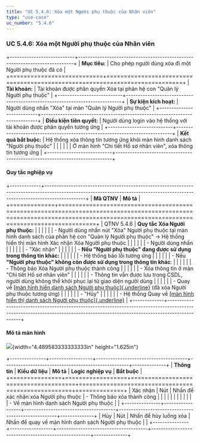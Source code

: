 ```yaml
---
title: "UC 5.4.6: Xóa một Người phụ thuộc của Nhân viên"
type: "use-case"
uc_number: "5.4.6"
---
```


### UC 5.4.6: Xóa một Người phụ thuộc của Nhân viên

+---------------------------+----------------------------------------------------------------------------+
| **Mục tiêu:**             | Cho phép người dùng xóa đi một Người phụ thuộc đã có                       |
+===========================+============================================================================+
| **Tài khoản:**            | Tài khoản được phân quyền Xóa tại phân hệ con "Quản lý Người phụ thuộc"    |
+---------------------------+----------------------------------------------------------------------------+
| **Sự kiện kích hoạt:**    | Người dùng nhấn "Xóa" tại màn "Quản lý Người phụ thuộc"                    |
+---------------------------+----------------------------------------------------------------------------+
| **Điều kiện tiên quyết:** | Người dùng login vào hệ thống với tài khoản được phân quyền tương ứng      |
+---------------------------+----------------------------------------------------------------------------+
| **Kết quả bắt buộc:**     | Hệ thống xóa thông tin tương ứng khỏi màn hình danh sách "Người phụ thuộc" |
|                           |                                                                            |
|                           | Ở màn hình "Chi tiết Hồ sơ nhân viên", xóa thông tin tương ứng             |
+---------------------------+----------------------------------------------------------------------------+

#### Quy tắc nghiệp vụ

+-------------+-----------------------------------------------------------------------------------------------------------------------------------------------------------------------------+
| **Mã QTNV** | **Mô tả**                                                                                                                                                                   |
+=============+=============================================================================================================================================================================+
| QTNV 5.4.6  | **Quy tắc Xóa Người phụ thuộc:**                                                                                                                                            |
|             |                                                                                                                                                                             |
|             | -   Người dùng nhấn nút "Xóa" Người phụ thuộc tại màn hình danh sách của phân hệ con "Quản lý Người phụ thuộc" → Hệ thống hiển thị màn hình Xác nhận Xóa Người phụ thuộc    |
|             |                                                                                                                                                                             |
|             | -   Người dùng nhấn                                                                                                                                                         |
|             |                                                                                                                                                                             |
|             |     -   "Xác nhận"                                                                                                                                                          |
|             |                                                                                                                                                                             |
|             |         -   **Nếu "Người phụ thuộc" đang được sử dụng trong thông tin khác:**                                                                                               |
|             |                                                                                                                                                                             |
|             |             -   Hệ thống báo lỗi tương ứng                                                                                                                                  |
|             |                                                                                                                                                                             |
|             |         -   Nếu **"Người phụ thuộc" không còn được sử dụng trong thông tin khác**:                                                                                          |
|             |                                                                                                                                                                             |
|             |             -   Thông báo Xóa Người phụ thuộc thành công                                                                                                                    |
|             |                                                                                                                                                                             |
|             |             -   Xóa thông tin ở màn "Chi tiết Hồ sơ nhân viên"                                                                                                              |
|             |                                                                                                                                                                             |
|             |             -   Thông tin vẫn được lưu trong CSDL, người dùng không thể khôi phục lại từ giao diện người dùng                                                               |
|             |                                                                                                                                                                             |
|             |             -   Quay về [[màn hình hiển danh sách Người phụ thuộc]{.underline}](#uc-5.4.1-xem-danh-sách-người-phụ-thuộc-của-nhân-viên) (đã xóa Người phụ thuộc tương ứng)   |
|             |                                                                                                                                                                             |
|             |     -   "Hủy"                                                                                                                                                               |
|             |                                                                                                                                                                             |
|             |         -   Hệ thống Quay về [[màn hình hiển thị danh sách Người phụ thuộc]{.underline}](#uc-5.4.1-xem-danh-sách-người-phụ-thuộc-của-nhân-viên)                             |
+-------------+-----------------------------------------------------------------------------------------------------------------------------------------------------------------------------+

#### Mô tả màn hình

![](media/image26.png){width="4.489583333333333in" height="1.625in"}

+---------------+------------------+--------------------------------------+----------------------------------------------------+--------------+
| **Thông tin** | **Kiểu dữ liệu** | **Mô tả**                            | **Logic nghiệp vụ**                                | **Bắt buộc** |
+===============+==================+======================================+====================================================+==============+
| Xác nhận      | Nút              | Nhấn để xác nhận xóa Người phụ thuộc | \- Thông báo xóa thành công                        |              |
|               |                  |                                      |                                                    |              |
|               |                  |                                      | \- Về màn hình danh sách Người phụ thuộc           |              |
+---------------+------------------+--------------------------------------+----------------------------------------------------+--------------+
| Hủy           | Nút              | Nhấn để hủy luồng xóa                | Nhấn để quay về màn hình danh sách Người phụ thuộc |              |
+---------------+------------------+--------------------------------------+----------------------------------------------------+--------------+
